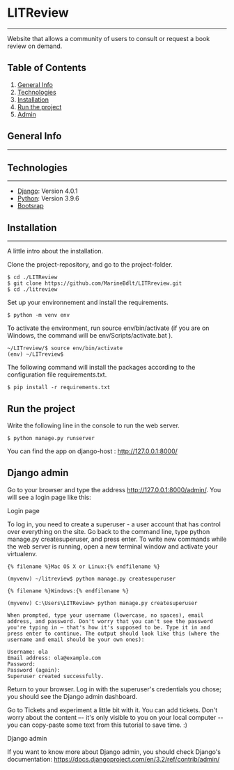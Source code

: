 # LITReview
***
Website that allows a community of users to consult or request a book review on demand.

## Table of Contents
1. [General Info](#general-info)
2. [Technologies](#technologies)
3. [Installation](#installation)
4. [Run the project](#run-the-project)
5. [Admin](#django-admin)

## General Info
***

## Technologies
***
* [Django](https://www.djangoproject.com/): Version 4.0.1
* [Python](https://example.com): Version 3.9.6
* [Bootsrap](https://getbootstrap.com/)

## Installation
***

A little intro about the installation.

Clone the project-repository, and go to the project-folder.
```
$ cd ./LITReview 
$ git clone https://github.com/MarineBdlt/LITRreview.git
$ cd ./litreview
```

Set up your environnement and install the requirements.
```
$ python -m venv env
```
To activate the environment, run source env/bin/activate (if you are on Windows, the command will be env/Scripts/activate.bat ). 
```
~/LITreview/$ source env/bin/activate
(env) ~/LITreview$
```

The following command will install the packages according to the configuration file requirements.txt.
```
$ pip install -r requirements.txt
```

## Run the project

Write  the following line in the console to run the web server.
```
$ python manage.py runserver 
```
You can find the app on django-host : http://127.0.0.1:8000/

## Django admin

 Go to your browser and type the address http://127.0.0.1:8000/admin/. You will see a login page like this:

Login page

To log in, you need to create a superuser - a user account that has control over everything on the site. Go back to the command line, type python manage.py createsuperuser, and press enter.
To write new commands while the web server is running, open a new terminal window and activate your virtualenv. 

```
{% filename %}Mac OS X or Linux:{% endfilename %}

(myvenv) ~/litreview$ python manage.py createsuperuser

{% filename %}Windows:{% endfilename %}

(myvenv) C:\Users\LITReview> python manage.py createsuperuser

When prompted, type your username (lowercase, no spaces), email address, and password. Don't worry that you can't see the password you're typing in – that's how it's supposed to be. Type it in and press enter to continue. The output should look like this (where the username and email should be your own ones):

Username: ola
Email address: ola@example.com
Password:
Password (again):
Superuser created successfully.
```

Return to your browser. Log in with the superuser's credentials you chose; you should see the Django admin dashboard.

Go to Tickets and experiment a little bit with it. You can add tickets. Don't worry about the content –- it's only visible to you on your local computer -- you can copy-paste some text from this tutorial to save time. :)

Django admin

If you want to know more about Django admin, you should check Django's documentation: https://docs.djangoproject.com/en/3.2/ref/contrib/admin/

